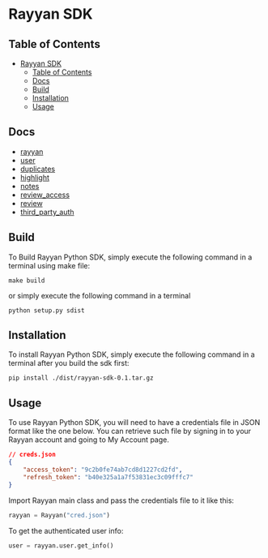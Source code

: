 # Rayyan SDK

## Table of Contents

- [Rayyan SDK](#rayyan-sdk)
  - [Table of Contents](#table-of-contents)
  - [Docs](#docs)
  - [Build](#build)
  - [Installation](#installation)
  - [Usage](#usage)

## Docs

- [rayyan](/docs/rayyan.md)
- [user](/docs/user.md)
- [duplicates](/docs/duplicates.md)
- [highlight](/docs/highlight.md)
- [notes](/docs/notes.md)
- [review_access](/docs/review_access.md)
- [review](/docs/review.md)
- [third_party_auth](/docs/third_party_auth.md)

## Build

To Build Rayyan Python SDK, simply execute the following command
in a terminal using make file:

```shell
make build
```

or simply execute the following command
in a terminal

```shell
python setup.py sdist
```

## Installation

To install Rayyan Python SDK, simply execute the following command
in a terminal after you build the sdk first:

```shell
pip install ./dist/rayyan-sdk-0.1.tar.gz
```

## Usage

To use Rayyan Python SDK, you will need to have a credentials file in JSON format like the one below. You can retrieve such file by signing in to your Rayyan account and going to My Account page.

```json
// creds.json
{
    "access_token": "9c2b0fe74ab7cd8d1227cd2fd",
    "refresh_token": "b40e325a1a7f53831ec3c09fffc7"
}
```

Import Rayyan main class and pass the credentials file to it like this:

```python
rayyan = Rayyan("cred.json")
```

To get the authenticated user info:

```python
user = rayyan.user.get_info()
```
